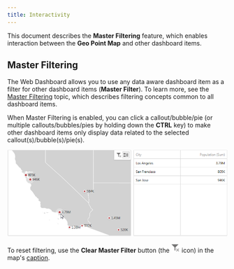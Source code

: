 ```yaml
---
title: Interactivity
---
```

This document describes the **Master Filtering** feature, which enables interaction between the **Geo Point Map** and other dashboard items.

## Master Filtering
The Web Dashboard allows you to use any data aware dashboard item as a filter for other dashboard items (**Master Filter**). To learn more, see the [Master Filtering](../../../../../dashboard-for-web/articles/web-dashboard-viewer-mode/data-presentation/master-filtering.md) topic, which describes filtering concepts common to all dashboard items.

When Master Filtering is enabled, you can click a callout/bubble/pie (or multiple callouts/bubbles/pies by holding down the **CTRL** key) to make other dashboard items only display data related to the selected callout(s)/bubble(s)/pie(s).

![GeoPointMap_MasterFiltering_Web](../../../../images/Img22521.png)

To reset filtering, use the **Clear Master Filter** button (the ![WebViewer_ClearMasterFilterIcon](../../../../images/Img22461.png) icon) in the map's [caption](../../../../../dashboard-for-web/articles/web-dashboard-viewer-mode/data-presentation/dashboard-layout.md).